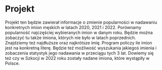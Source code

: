 # Projekt
Projekt ten będzie zawierał informacje o zmienie popularności w nadawaniu konkretnych imion męskich w latach 2020, 2021 i 2022. Porównamy popularność najczęściej wybieranych imion w danym roku. Będzie można zobaczyć tu także imiona, których nie było w latach poprzednich. Znajdziemy też najdłuższe oraz najkrótsze imię. Program policzy ile imion jest na konkretną literę. Będzie też możliwość wyszukania jakiegoś imienia i zobaczenia statystyk jego nadawania w przeciągu tych 3 lat. Dowiemy się też czy w Szkocji w 2022 roku zostały nadane imiona, które wystąpiły w Polsce.

